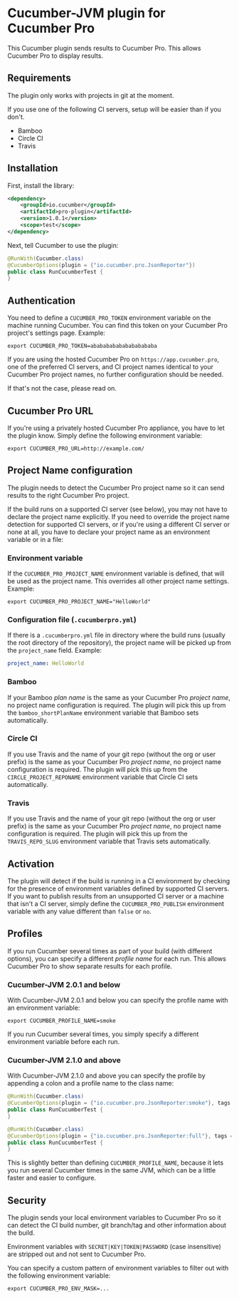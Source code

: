 # Cucumber-JVM plugin for Cucumber Pro

This Cucumber plugin sends results to Cucumber Pro. This allows
Cucumber Pro to display results.

## Requirements

The plugin only works with projects in git at the moment.

If you use one of the following CI servers, setup will be easier than if you don't.

* Bamboo
* Circle CI
* Travis

## Installation

First, install the library:

```xml
<dependency>
    <groupId>io.cucumber</groupId>
    <artifactId>pro-plugin</artifactId>
    <version>1.0.1</version>
    <scope>test</scope>
</dependency>
```

Next, tell Cucumber to use the plugin:

```java
@RunWith(Cucumber.class)
@CucumberOptions(plugin = {"io.cucumber.pro.JsonReporter"})
public class RunCucumberTest {
}
```

## Authentication

You need to define a `CUCUMBER_PRO_TOKEN` environment variable on the machine running Cucumber. You can find this token
on your Cucumber Pro project's settings page. Example:

```
export CUCUMBER_PRO_TOKEN=ababababababababababa
```

If you are using the hosted Cucumber Pro on `https://app.cucumber.pro`, one of the preferred CI servers, and CI project 
names identical to your Cucumber Pro project names, no further configuration should be needed. 

If that's not the case, please read on.

## Cucumber Pro URL

If you're using a privately hosted Cucumber Pro appliance, you have to let the plugin know. Simply define the following
environment variable:

```
export CUCUMBER_PRO_URL=http://example.com/
```

## Project Name configuration

The plugin needs to detect the Cucumber Pro project name so it can send results to the right Cucumber Pro project. 

If the build runs on a supported CI server (see below), you may not have to declare the project name explicitly.
If you need to override the project name detection for supported CI servers, or if you're using a different CI
server or none at all, you have to declare your project name as an environment variable or in a file:

### Environment variable

If the `CUCUMBER_PRO_PROJECT_NAME` environment variable is defined, that will be used as the project name.
This overrides all other project name settings. Example:

```
export CUCUMBER_PRO_PROJECT_NAME="HelloWorld"
```

### Configuration file (`.cucumberpro.yml`)

If there is a `.cucumberpro.yml` file in directory where the build runs (usually the root directory of the repository),
the project name will be picked up from the `project_name` field. Example:

```yaml
project_name: HelloWorld
```

### Bamboo

If your Bamboo *plan name* is the same as your Cucumber Pro *project name*, no project name configuration is required.
The plugin will pick this up from the `bamboo_shortPlanName` environment variable that Bamboo sets automatically.

### Circle CI

If you use Travis and the name of your git repo (without the org or user prefix) is the same as your Cucumber Pro 
*project name*, no project name configuration is required. The plugin will pick this up from the 
`CIRCLE_PROJECT_REPONAME` environment variable that Circle CI sets automatically.

### Travis

If you use Travis and the name of your git repo (without the org or user prefix) is the same as your Cucumber Pro 
*project name*, no project name configuration is required. The plugin will pick this up from the 
`TRAVIS_REPO_SLUG` environment variable that Travis sets automatically.

## Activation

The plugin will detect if the build is running in a CI environment by checking for the presence of environment
variables defined by supported CI servers. If you want to publish results from an unsupported CI server or
a machine that isn't a CI server, simply define the `CUCUMBER_PRO_PUBLISH` environment variable with any value
different than `false` or `no`.

## Profiles

If you run Cucumber several times as part of your build (with different options), you can
specify a different *profile name* for each run. This allows Cucumber Pro to show separate results for each profile.

### Cucumber-JVM 2.0.1 and below

With Cucumber-JVM 2.0.1 and below you can specify the profile name with an environment variable:

```
export CUCUMBER_PROFILE_NAME=smoke
```

If you run Cucumber several times, you simply specify a different environment variable before each run.

### Cucumber-JVM 2.1.0 and above

With Cucumber-JVM 2.1.0 and above you can specify the profile by appending a colon and a profile name to the class name:

```java
@RunWith(Cucumber.class)
@CucumberOptions(plugin = {"io.cucumber.pro.JsonReporter:smoke"}, tags = "@ui and @smoke")
public class RunCucumberTest {
}
```

```java
@RunWith(Cucumber.class)
@CucumberOptions(plugin = {"io.cucumber.pro.JsonReporter:full"}, tags = "not @ui and not @smoke")
public class RunCucumberTest {
}
```

This is slightly better than defining `CUCUMBER_PROFILE_NAME`, because it lets you run several Cucumber times in the
same JVM, which can be a little faster and easier to configure.

## Security

The plugin sends your local environment variables to Cucumber Pro so it can detect the CI build number, 
git branch/tag and other information about the build.

Environment variables with `SECRET|KEY|TOKEN|PASSWORD` (case insensitive) are stripped out and not sent to Cucumber Pro.

You can specify a custom pattern of environment variables to filter out with the following environment variable:

```
export CUCUMBER_PRO_ENV_MASK=...
```